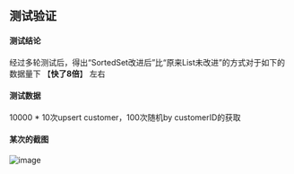 
## 测试验证

#### 测试结论
经过多轮测试后，得出“SortedSet改进后”比“原来List未改进”的方式对于如下的数据量下 【**快了8倍**】 左右

#### 测试数据
10000 * 10次upsert customer，100次随机by customerID的获取

#### 某次的截图
![image](https://user-images.githubusercontent.com/8747775/221334638-7545869a-cae4-4c8c-aab1-d5eb666f9d04.png)
